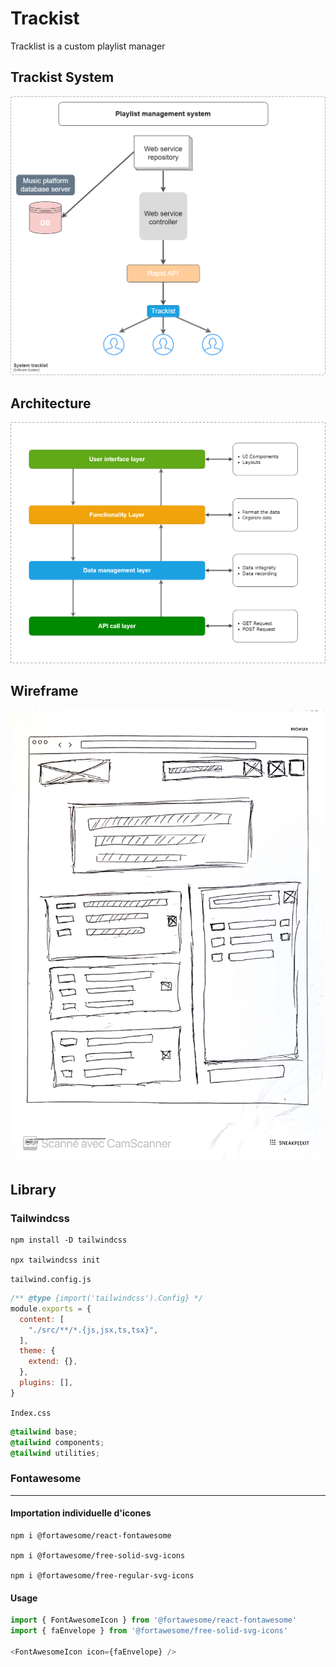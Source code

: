 # Trackist

Tracklist is a custom playlist manager

## Trackist System

![Trackist System](assets/architecture/system.png)

## Architecture

![Trackist Architecture](assets/architecture/layer.png)

## Wireframe
![Wireframe trackist app](assets/wireframe/wireframe.jpeg)

## Library

### Tailwindcss

```
npm install -D tailwindcss

npx tailwindcss init
```

`tailwind.config.js`
```js
/** @type {import('tailwindcss').Config} */
module.exports = {
  content: [
    "./src/**/*.{js,jsx,ts,tsx}",
  ],
  theme: {
    extend: {},
  },
  plugins: [],
}
```

`Index.css`
```css
@tailwind base;
@tailwind components;
@tailwind utilities;
```

### Fontawesome
----------

#### Importation individuelle d'icones

```
npm i @fortawesome/react-fontawesome

npm i @fortawesome/free-solid-svg-icons

npm i @fortawesome/free-regular-svg-icons
```

#### Usage
```js
import { FontAwesomeIcon } from '@fortawesome/react-fontawesome'
import { faEnvelope } from '@fortawesome/free-solid-svg-icons'

<FontAwesomeIcon icon={faEnvelope} />
```
